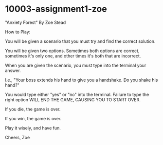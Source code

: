# 10003-assignment1-zoe

"Anxiety Forest"
By Zoe Stead

How to Play:

You will be given a scenario that you must try and find the correct solution.

You will be given two options. Sometimes both options are correct, sometimes it's only one, and other times it's both that are incorrect.

When you are given the scenario, you must type into the terminal your answer.

I.e., "Your boss extends his hand to give you a handshake. Do you shake his hand?"

You would type either "yes" or "no" into the terminal. Failure to type the right option WILL END THE GAME, CAUSING YOU TO START OVER.

If you die, the game is over.

If you win, the game is over.

Play it wisely, and have fun.

Cheers,
Zoe